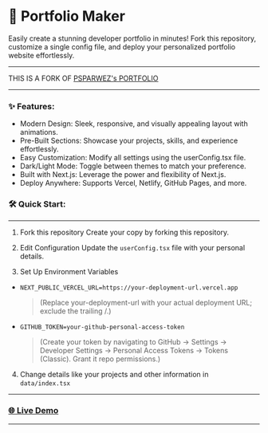 # 🚀 Portfolio Maker
Easily create a stunning developer portfolio in minutes! Fork this repository, customize a single config file, and deploy your personalized portfolio website effortlessly.

---
THIS IS A FORK OF [PSPARWEZ's PORTFOLIO](https://github.com/psparwez/portfolio)
___
### ✨ Features:

- Modern Design: Sleek, responsive, and visually appealing layout with animations.
- Pre-Built Sections: Showcase your projects, skills, and experience effortlessly.
- Easy Customization: Modify all settings using the userConfig.tsx file.
- Dark/Light Mode: Toggle between themes to match your preference.
- Built with Next.js: Leverage the power and flexibility of Next.js.
- Deploy Anywhere: Supports Vercel, Netlify, GitHub Pages, and more.

### 🛠️ Quick Start:
---
1. Fork this repository
Create your copy by forking this repository.

2. Edit Configuration
Update the `userConfig.tsx` file with your personal details.

3. Set Up Environment Variables

- `NEXT_PUBLIC_VERCEL_URL=https://your-deployment-url.vercel.app`
  
  >(Replace your-deployment-url with your actual deployment URL; exclude the trailing /.)
- `GITHUB_TOKEN=your-github-personal-access-token`
  
  >(Create your token by navigating to GitHub → Settings → Developer Settings → Personal Access Tokens → Tokens (Classic). Grant it repo permissions.)

4. Change details like your projects and other information in `data/index.tsx`
   
---
### [🌐 Live Demo](https://adhityanadooli.vercel.app/)
---

